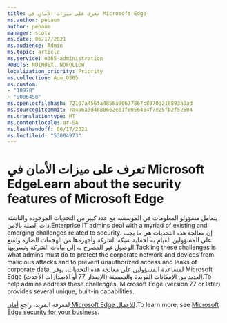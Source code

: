 ```yaml
---
title: تعرف على ميزات الأمان في Microsoft Edge
ms.author: pebaum
author: pebaum
manager: scotv
ms.date: 06/17/2021
ms.audience: Admin
ms.topic: article
ms.service: o365-administration
ROBOTS: NOINDEX, NOFOLLOW
localization_priority: Priority
ms.collection: Adm_O365
ms.custom:
- "10978"
- "9006450"
ms.openlocfilehash: 72107a456fa4856a90677867c8970d218893a0ad
ms.sourcegitcommit: 7a406a3d4680662e81f0056454f7e25fb2f52504
ms.translationtype: MT
ms.contentlocale: ar-SA
ms.lasthandoff: 06/17/2021
ms.locfileid: "53004973"
---
```

# <a name="learn-about-the-security-features-of-microsoft-edge"></a><span data-ttu-id="671e7-102">تعرف على ميزات الأمان في Microsoft Edge</span><span class="sxs-lookup"><span data-stu-id="671e7-102">Learn about the security features of Microsoft Edge</span></span>

<span data-ttu-id="671e7-103">يتعامل مسؤولو المعلومات في المؤسسة مع عدد كبير من التحديات الموجودة والناشئة ذات الصلة بالامن.</span><span class="sxs-lookup"><span data-stu-id="671e7-103">Enterprise IT admins deal with a myriad of existing and emerging challenges related to security.</span></span> <span data-ttu-id="671e7-104">إن معالجة هذه التحديات هي ما يجب على المسؤولين القيام به لحماية شبكة الشركة وأجهزةها من الهجمات الضارة ولمنع الوصول غير المصرح به إلى بيانات الشركة وتسريبها.</span><span class="sxs-lookup"><span data-stu-id="671e7-104">Tackling these challenges is what admins must do to protect the corporate network and devices from malicious attacks and to prevent unauthorized access and leaks of corporate data.</span></span> <span data-ttu-id="671e7-105">لمساعدة المسؤولين على معالجة هذه التحديات، يوفر Microsoft Edge (الإصدار 77 أو الإصدارات الأحدث) العديد من الإمكانات الفريدة والمضمنة.</span><span class="sxs-lookup"><span data-stu-id="671e7-105">To help admins address these challenges, Microsoft Edge (version 77 or later) provides several unique, built-in capabilities.</span></span> 

<span data-ttu-id="671e7-106">لمعرفة المزيد، راجع [أمان Microsoft Edge للأعمال](/DeployEdge/ms-edge-security-for-business).</span><span class="sxs-lookup"><span data-stu-id="671e7-106">To learn more, see [Microsoft Edge security for your business](/DeployEdge/ms-edge-security-for-business).</span></span>